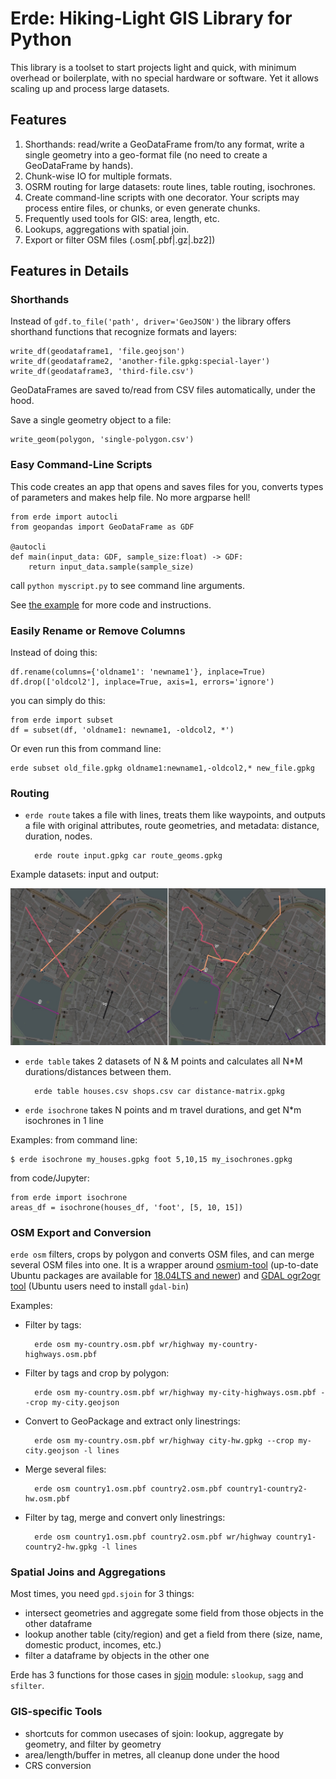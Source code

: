 # Erde: Hiking-Light GIS Library for Python

This library is a toolset to start projects light and quick, with minimum overhead or boilerplate, with no special hardware or software. Yet it allows scaling up and process large datasets.

## Features

1. Shorthands: read/write a GeoDataFrame from/to any format, write a single geometry into a geo-format file (no need to create a GeoDataFrame by hands).
2. Chunk-wise IO for multiple formats.
3. OSRM routing for large datasets: route lines, table routing, isochrones.
4. Create command-line scripts with one decorator. Your scripts may process entire files, or chunks, or even generate chunks.
5. Frequently used tools for GIS: area, length, etc.
6. Lookups, aggregations with spatial join.
7. Export or filter OSM files (.osm[.pbf|.gz|.bz2])

## Features in Details

### Shorthands

Instead of `gdf.to_file('path', driver='GeoJSON')` the library offers shorthand functions that recognize formats and layers:

	write_df(geodataframe1, 'file.geojson')
	write_df(geodataframe2, 'another-file.gpkg:special-layer')
	write_df(geodataframe3, 'third-file.csv')
	
GeoDataFrames are saved to/read from CSV files automatically, under the hood.

Save a single geometry object to a file:

	write_geom(polygon, 'single-polygon.csv')

### Easy Command-Line Scripts

This code creates an app that opens and saves files for you, converts types of parameters and makes help file. No more argparse hell!

	from erde import autocli
	from geopandas import GeoDataFrame as GDF

	@autocli
	def main(input_data: GDF, sample_size:float) -> GDF:
		return input_data.sample(sample_size)

call `python myscript.py` to see command line arguments.

See [the example](examples/2_minimal_cli_app/) for more code and instructions.

### Easily Rename or Remove Columns

Instead of doing this:

	df.rename(columns={'oldname1': 'newname1'}, inplace=True)
	df.drop(['oldcol2'], inplace=True, axis=1, errors='ignore')

you can simply do this:

	from erde import subset
	df = subset(df, 'oldname1: newname1, -oldcol2, *')

Or even run this from command line:

	erde subset old_file.gpkg oldname1:newname1,-oldcol2,* new_file.gpkg

### Routing

* `erde route` takes a file with lines, treats them like waypoints, and outputs a file with original attributes, route geometries, and metadata: distance, duration, nodes.

		erde route input.gpkg car route_geoms.gpkg

Example datasets: input and output:

![datasets of routing directions and outputs](tests/route/reykjavik.jpg)

* `erde table` takes 2 datasets of N & M points and calculates all N\*M durations/distances between them.

		erde table houses.csv shops.csv car distance-matrix.gpkg

* `erde isochrone`  takes N points and m travel durations, and get N\*m isochrones in 1 line

Examples: from command line:

	$ erde isochrone my_houses.gpkg foot 5,10,15 my_isochrones.gpkg

from code/Jupyter:

	from erde import isochrone
	areas_df = isochrone(houses_df, 'foot', [5, 10, 15])

### OSM Export and Conversion

`erde osm` filters, crops by polygon and converts OSM files, and can merge several OSM files into one. It is a wrapper around [osmium-tool](https://osmcode.org/osmium-tool/manual.html) (up-to-date Ubuntu packages are available for [18.04LTS and newer](https://packages.ubuntu.com/source/bionic/osmium-tool)) and [GDAL ogr2ogr tool](https://gdal.org/programs/ogr2ogr.html) (Ubuntu users need to install `gdal-bin`)

Examples:

* Filter by tags:

		erde osm my-country.osm.pbf wr/highway my-country-highways.osm.pbf

* Filter by tags and crop by polygon:

		erde osm my-country.osm.pbf wr/highway my-city-highways.osm.pbf --crop my-city.geojson

* Convert to GeoPackage and extract only linestrings:

		erde osm my-country.osm.pbf wr/highway city-hw.gpkg --crop my-city.geojson -l lines

* Merge several files:

		erde osm country1.osm.pbf country2.osm.pbf country1-country2-hw.osm.pbf

* Filter by tag, merge and convert only linestrings:

		erde osm country1.osm.pbf country2.osm.pbf wr/highway country1-country2-hw.gpkg -l lines

### Spatial Joins and Aggregations

Most times, you need `gpd.sjoin` for 3 things:

* intersect geometries and aggregate some field from those objects in the other dataframe
* lookup another table (city/region) and get a field from there (size, name, domestic product, incomes, etc.)
* filter a dataframe by objects in the other one

Erde has 3 functions for those cases in [sjoin](./erde/op/sjoin.py) module: `slookup`, `sagg` and `sfilter`.

### GIS-specific Tools

* shortcuts for common usecases of sjoin: lookup, aggregate by geometry, and filter by geometry
* area/length/buffer in metres, all cleanup done under the hood
* CRS conversion


